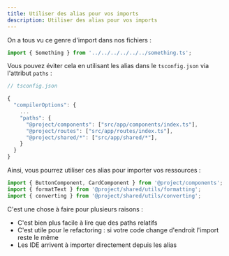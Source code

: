 ```yaml
---
title: Utiliser des alias pour vos imports
description: Utiliser des alias pour vos imports
---
```


On a tous vu ce genre d'import dans nos fichiers :

```ts
import { Something } from '../../../../../../something.ts';
```

Vous pouvez éviter cela en utilisant les alias dans le `tsconfig.json` via l'attribut `paths` :

```ts
// tsconfig.json

{
  "compilerOptions": {
    ...
    "paths": {
      "@project/components": ["src/app/components/index.ts"],
      "@project/routes": ["src/app/routes/index.ts"],
      "@project/shared/*": ["src/app/shared/*"],       
    }
  }
}

```

Ainsi, vous pourrez utiliser ces alias pour importer vos ressources :

```ts
import { ButtonComponent, CardComponent } from '@project/components';
import { formatText } from '@project/shared/utils/formatting';
import { converting } from '@project/shared/utils/converting';
```

C'est une chose à faire pour plusieurs raisons :

- C'est bien plus facile à lire que des paths relatifs
- C'est utile pour le refactoring : si votre code change d'endroit l'import reste le même
- Les IDE arrivent à importer directement depuis les alias